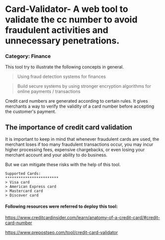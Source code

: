 # Card-Validator- A web tool to validate the cc number to avoid fraudulent activities and unnecessary penetrations.

### Category: Finance
This tool try to illustrate the following concepts in general. 
> Using fraud detection systems for finances

> Build secure systems by using stronger encryption algorithms for online payments / transactions


Credit card numbers are generated according to certain rules. It gives merchants a way to verify the validity of a card number before accepting the customer's payment.

## The importance of credit card validation 

It is important to keep in mind that whenever fraudulent cards are used, the merchant loses if too many fraudulent transactions occur, you may incur higher processing fees, expensive chargebacks, or even losing your merchant account and your ability to do business.

But we can mitigate these risks with the help of this tool.

```
Supported Cards:
************************
> Visa card
> American Express card
> Mastercard card
> Discover card
```

#### Following resources were referred to deploy this tool:
https://www.creditcardinsider.com/learn/anatomy-of-a-credit-card/#credit-card-number

https://www.prepostseo.com/tool/credit-card-validator


